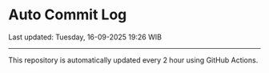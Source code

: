 # Auto Commit Log

Last updated: Tuesday, 16-09-2025 19:26 WIB

---

This repository is automatically updated every 2 hour using GitHub Actions.
